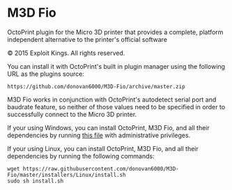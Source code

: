 # M3D Fio
OctoPrint plugin for the Micro 3D printer that provides a complete, platform independent alternative to the printer's official software 

© 2015 Exploit Kings. All rights reserved.

You can install it with OctoPrint's built in plugin manager using the following URL as the plugins source:

```shell
https://github.com/donovan6000/M3D-Fio/archive/master.zip
```

M3D Fio works in conjunction with OctoPrint's autodetect serial port and baudrate feature, so neither of those values need to be specified in order to successfully connect to the Micro 3D printer.

If your using Windows, you can install OctoPrint, M3D Fio, and all their dependencies by running [this file](https://raw.githubusercontent.com/donovan6000/M3D-Fio/master/installers/Windows/install.bat) with administrative privileges.

If your using Linux, you can install OctoPrint, M3D Fio, and all their dependencies by running the following commands:

```shell
wget https://raw.githubusercontent.com/donovan6000/M3D-Fio/master/installers/Linux/install.sh
sudo sh install.sh
```
